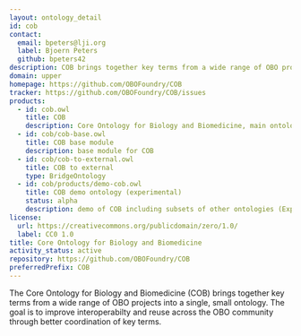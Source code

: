 ```yaml
---
layout: ontology_detail
id: cob
contact:
  email: bpeters@lji.org
  label: Bjoern Peters
  github: bpeters42
description: COB brings together key terms from a wide range of OBO projects to improve interoperability.
domain: upper
homepage: https://github.com/OBOFoundry/COB
tracker: https://github.com/OBOFoundry/COB/issues
products:
  - id: cob.owl
    title: COB
    description: Core Ontology for Biology and Biomedicine, main ontology
  - id: cob/cob-base.owl
    title: COB base module
    description: base module for COB
  - id: cob/cob-to-external.owl
    title: COB to external
    type: BridgeOntology
  - id: cob/products/demo-cob.owl
    title: COB demo ontology (experimental)
    status: alpha
    description: demo of COB including subsets of other ontologies (Experimental, for demo purposes only)
license:
  url: https://creativecommons.org/publicdomain/zero/1.0/
  label: CC0 1.0
title: Core Ontology for Biology and Biomedicine
activity_status: active
repository: https://github.com/OBOFoundry/COB
preferredPrefix: COB
---
```


The Core Ontology for Biology and Biomedicine (COB) brings together key terms from a wide range of OBO projects into a single, small ontology. The goal is to improve interoperabilty and reuse across the OBO community through better coordination of key terms.
